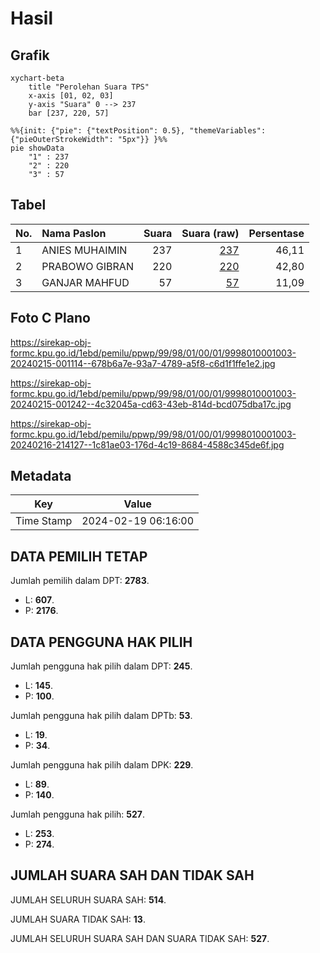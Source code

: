 # Hasil

## Grafik

```mermaid
xychart-beta
    title "Perolehan Suara TPS"
    x-axis [01, 02, 03]
    y-axis "Suara" 0 --> 237
    bar [237, 220, 57]
```

```mermaid
%%{init: {"pie": {"textPosition": 0.5}, "themeVariables": {"pieOuterStrokeWidth": "5px"}} }%%
pie showData
    "1" : 237
    "2" : 220
    "3" : 57
```

## Tabel

| No. | Nama Paslon    | Suara | Suara (raw) | Persentase |
|:--- |:-------------- | -----:| -----------:| ----------:|
| 1   | ANIES MUHAIMIN | 237   | [237][p-1]  | 46,11      |
| 2   | PRABOWO GIBRAN | 220   | [220][p-2]  | 42,80      |
| 3   | GANJAR MAHFUD  | 57    | [57][p-3]   | 11,09      |


[p-1]: https://github.com/gigit-pemilu/pemilu-2024-99-luar-negeri/blob/main/pilpres/hitung-suara/sub/99-luar-negeri/sub/98-riyadh-arab-saudi/sub/01-riyadh-arab-saudi/sub/0001-riyadh-arab-saudi/sub/003-tps-002/sub/paslon-1.txt
[p-2]: https://github.com/gigit-pemilu/pemilu-2024-99-luar-negeri/blob/main/pilpres/hitung-suara/sub/99-luar-negeri/sub/98-riyadh-arab-saudi/sub/01-riyadh-arab-saudi/sub/0001-riyadh-arab-saudi/sub/003-tps-002/sub/paslon-2.txt
[p-3]: https://github.com/gigit-pemilu/pemilu-2024-99-luar-negeri/blob/main/pilpres/hitung-suara/sub/99-luar-negeri/sub/98-riyadh-arab-saudi/sub/01-riyadh-arab-saudi/sub/0001-riyadh-arab-saudi/sub/003-tps-002/sub/paslon-3.txt

## Foto C Plano

https://sirekap-obj-formc.kpu.go.id/1ebd/pemilu/ppwp/99/98/01/00/01/9998010001003-20240215-001114--678b6a7e-93a7-4789-a5f8-c6d1f1ffe1e2.jpg

https://sirekap-obj-formc.kpu.go.id/1ebd/pemilu/ppwp/99/98/01/00/01/9998010001003-20240215-001242--4c32045a-cd63-43eb-814d-bcd075dba17c.jpg

https://sirekap-obj-formc.kpu.go.id/1ebd/pemilu/ppwp/99/98/01/00/01/9998010001003-20240216-214127--1c81ae03-176d-4c19-8684-4588c345de6f.jpg


## Metadata

| Key        | Value               |
| ---------- | ------------------- |
| Time Stamp | 2024-02-19 06:16:00 |


## DATA PEMILIH TETAP

Jumlah pemilih dalam DPT: **2783**.
 * L: **607**.
 * P: **2176**.

## DATA PENGGUNA HAK PILIH

Jumlah pengguna hak pilih dalam DPT: **245**.
 * L: **145**.
 * P: **100**.

Jumlah pengguna hak pilih dalam DPTb: **53**.
 * L: **19**.
 * P: **34**.

Jumlah pengguna hak pilih dalam DPK: **229**.
 * L: **89**.
 * P: **140**.

Jumlah pengguna hak pilih: **527**.
 * L: **253**.
 * P: **274**.

## JUMLAH SUARA SAH DAN TIDAK SAH

JUMLAH SELURUH SUARA SAH: **514**.

JUMLAH SUARA TIDAK SAH: **13**.

JUMLAH SELURUH SUARA SAH DAN SUARA TIDAK SAH: **527**.


